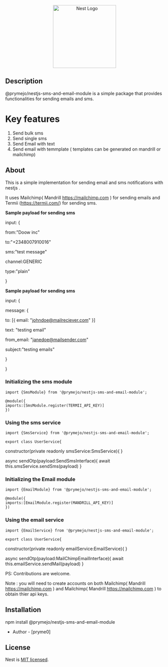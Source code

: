 
<p  align="center">
<a  href="http://nestjs.com/"  target="blank"><img  src="https://nestjs.com/img/logo-small.svg"  width="200"  alt="Nest Logo"  /></a>
</p>

## Description

@prymejo/nestjs-sms-and-email-module is a simple package that provides functionalities for sending emails and sms.

# Key features

 1. Send bulk sms
 2. Send single sms
 3. Send Email with text
 4. Send email with temmplate ( templates can be generated on mandrill or mailchimp)

## About

This is a simple implementation for sending email and sms notifications with nestjs .

It uses Mailchimp( Mandrill <https://mailchimp.com> ) for sending emails and Termii (<https://termii.com/>) for sending sms.

**Sample payload for sending sms**

input: {

from:"Doow inc"

to:"+2348007910016"

sms:"test message"

channel:GENERIC

type:"plain"

}

**Sample payload for sending sms**

input: {

message: {

to: [{ email: "johndoe@mailreciever.com" }]

text: "testing email"

from_email: "<janedoe@mailsender.com>"

subject:"testing emails"

}

}

### Initializing the sms module

    import {SmsModule} from '@prymejo/nestjs-sms-and-email-module';
    
    @module({
    imports:[SmsModule.register(TERMII_API_KEY)]
    })

### Using the sms service

    import {SmsService} from '@prymejo/nestjs-sms-and-email-module';
    
    export class UserService{
  constructor(private readonly smsService:SmsService){
  }
  
  async sendOtp(payload:SendSmsInterface){
  await this.smsService.sendSms(payload)
  }

### Initializing the Email module

    import {EmailModule} from '@prymejo/nestjs-sms-and-email-module';
    
    @module({
    imports:[EmailModule.register(MANDRILL_API_KEY)]
    })

### Using the email service

    import {EmailService} from '@prymejo/nestjs-sms-and-email-module';
    
    export class UserService{
  constructor(private readonly emailService:EmailService){
  }
  
  async sendOtp(payload:MailChimpEmailInterface){
  await this.emailService.sendMail(payload)
  }

PS: Contributions are welcome.

 Note : you will need to create accounts on both Mailchimp( Mandrill <https://mailchimp.com> ) and Mailchimp( Mandrill <https://mailchimp.com> ) to obtain thier api keys.

## Installation

npm  install  @prymejo/nestjs-sms-and-email-module

- Author - [pryme0]

## License

Nest is [MIT licensed](LICENSE).
